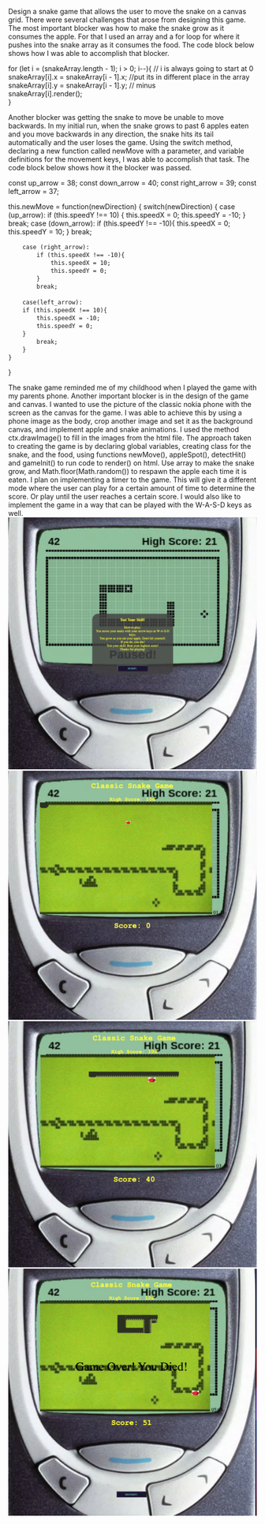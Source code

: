 <!-- # Project-1
Create a game -->
Design a snake game that allows the user to move the snake on a canvas grid.
There were several challenges that arose from designing this game. The most important blocker was how to make the snake grow as it consumes the apple. For that I used an array and a for loop for where it pushes into the snake array as it consumes the food. The code block below shows how I was able to accomplish that blocker.

for (let i = (snakeArray.length - 1); i > 0; i--){ // i is always going to start at 0
      snakeArray[i].x = snakeArray[i - 1].x; //put its in different place in the array 
      snakeArray[i].y = snakeArray[i - 1].y; // minus    
      snakeArray[i].render();  
    } 

Another blocker was getting the snake to move be unable to move backwards. In my initial run, when the snake grows to past 6 apples eaten and you move backwards in any direction, the snake hits its tail automatically and the user loses the game. Using the switch method, declaring a new function called newMove with a parameter, and variable definitions for the movement keys, I was able to accomplish that task. The code block below shows how it the blocker was passed.

const up_arrow = 38;
const down_arrow = 40;
const right_arrow = 39;
const left_arrow = 37;

this.newMove = function(newDirection) {
    switch(newDirection) {
        case (up_arrow):
           if (this.speedY !== 10) {
            this.speedX = 0;
            this.speedY = -10;
           }
            break;
        case (down_arrow):
            if (this.speedY !== -10){
                this.speedX = 0; 
                this.speedY = 10;
            }
            break;

        case (right_arrow):
            if (this.speedX !== -10){
                this.speedX = 10;
                this.speedY = 0;
            }
            break;

        case(left_arrow):
        if (this.speedX !== 10){
            this.speedX = -10;
            this.speedY = 0;  
        }
            break;  
        }
    }
}

The snake game reminded me of my childhood when I played the game with my parents phone. Another important blocker is in the design of the game and canvas. I wanted to use the picture of the classic nokia phone with the screen as the canvas for the game. I was able to achieve this by using a phone image as the body, crop another image and set it as the background canvas, and implement apple and snake animations.
I used the method ctx.drawImage() to fill in the images from the html file.
The approach taken to creating the game is by declaring global variables, creating class for the snake, and the food, using functions newMove(), appleSpot(), detectHit() and gameInit() to run code to render() on html. Use array to make the snake grow, and Math.floor(Math.random()) to respawn the apple each time it is eaten.
I plan on implementing a timer to the game. This will give it a different mode where the user can play for a certain amount of time to determine the score. Or play until the user reaches a certain score. I would also like to implement the game in a way that can be played with the W-A-S-D keys as well.
![Alt text](<Screen Shot 2023-10-08 at 11.37.15 AM.png>)
![Alt text](<Screen Shot 2023-10-08 at 11.37.54 AM.png>)
![Alt text](<Screen Shot 2023-10-08 at 11.40.31 AM.png>)
![Alt text](<Screen Shot 2023-10-08 at 11.41.48 AM.png>)